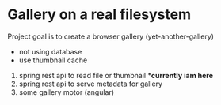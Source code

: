 # Gallery on a real filesystem

Project goal is to create a browser gallery (yet-another-gallery)
- not using database 
- use thumbnail cache

1. spring rest api to read file or thumbnail  ***currently iam here**
2. spring rest api to serve metadata for gallery   
3. some gallery motor (angular)   

